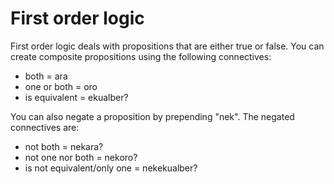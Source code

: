 # First order logic
First order logic deals with propositions that are either true or false.
You can create composite propositions using the following connectives:
- both = ara
- one or both = oro
- is equivalent = ekualber?

You can also negate a proposition by prepending "nek".
The negated connectives are:

- not both = nekara?
- not one nor both = nekoro?
- is not equivalent/only one = nekekualber?
